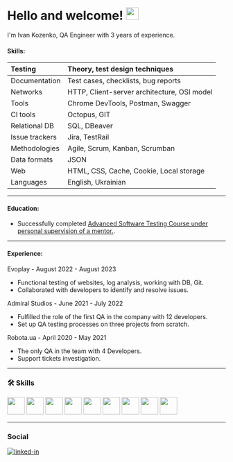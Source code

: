 # Hello and welcome! <img src="https://media.giphy.com/media/hvRJCLFzcasrR4ia7z/giphy.gif" width="29px">

I'm Ivan Kozenko, QA Engineer with 3 years of experience. 

#### Skills:

| Testing | Theory, test design techniques |
| :----------------- | :------------------ |
| Documentation   | Test cases, checklists, bug reports  |
| Networks   | HTTP, Client-server architecture, OSI model  |
| Tools   | Chrome DevTools, Postman, Swagger  |
| CI tools   | Octopus, GIT   |
| Relational DB   | SQL, DBeaver  |
| Issue trackers   | Jira, TestRail   |
| Methodologies   | Agile, Scrum, Kanban, Scrumban  |
| Data formats   | JSON  |
| Web   | HTML, CSS, Cache, Cookie, Local storage  |
| Languages   | English, Ukrainian  |

---

#### Education:
<ul>
 <li>Successfully completed <a target="_blank" href="https://ilarionhalushka.github.io/certificates/Ivan-Kozenko#certificate-of-completion">Advanced Software Testing Course under personal supervision of a mentor.</a>.</li>
</ul>

---

#### Experience:
Evoplay - August 2022 - August 2023
* Functional testing of websites, log analysis, working with DB, Git.
* Collaborated with developers to identify and resolve issues.

Admiral Studios - June 2021 - July 2022
* Fulfilled the role of the first QA in the company with 12 developers.
* Set up QA testing processes on three projects from scratch.

Robota.ua - April 2020 - May 2021
* The only QA in the team with 4 Developers.
* Support tickets investigation.

---

### :hammer_and_wrench: Skills

<div>

 <img src="https://user-images.githubusercontent.com/113934709/221174283-ce51f794-02f2-4c91-b24a-eb1e7e026f8a.png" width="40" height="40"/>
 <img src="https://user-images.githubusercontent.com/113934709/221174303-52d1a2ee-047e-4b0a-88fc-97164157d699.png" width="40" height="40"/>
 <img src="https://user-images.githubusercontent.com/113934709/221174306-e6c1f52f-4411-43a6-842f-a21dfa1dcc03.png" width="40" height="40"/>
 <img src="https://user-images.githubusercontent.com/113934709/221174291-e6daa64b-54dd-4ea3-b05f-c63a095856b1.png" width="40" height="40"/>
 <img src="https://user-images.githubusercontent.com/113934709/221174302-3f5e4665-0ef5-4320-90ca-93df9f79bf0d.png" width="40" height="40"/>
 <img src="https://user-images.githubusercontent.com/113934709/221174305-4eff79ea-7a1f-4bf4-b952-8d0c7237d225.png" width="40" height="40"/>
 <img src="https://user-images.githubusercontent.com/113934709/221174290-80c8e1f9-3aa8-4925-bdc3-d20edfa8c5e6.png" width="40" height="40"/>
 <img src="https://user-images.githubusercontent.com/113934709/221174296-dda7d004-2d2c-47c4-8eda-1b873c7272ee.png" width="40" height="40"/>
 <img src="https://user-images.githubusercontent.com/113934709/221174308-6129d0f4-6d48-47ce-8087-6d80e4cdc629.png" width="40" height="40"/>

 ---
 
</div>

### Social

<div id="badges">

[![linked-in](https://img.shields.io/badge/LinkedIn-0077B5?style=for-the-badge&logo=LinkedIn&logoColor=white)](https://www.linkedin.com/in/ivan-kozenko-qa/)
